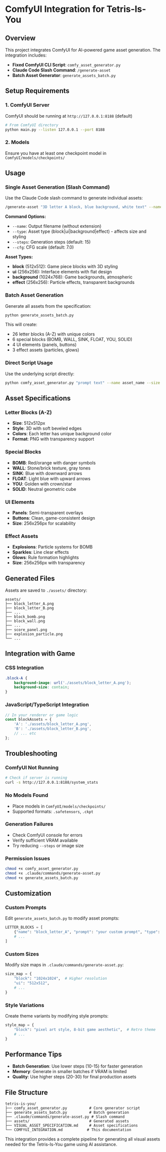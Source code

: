# ComfyUI Integration for Tetris-Is-You

## Overview

This project integrates ComfyUI for AI-powered game asset generation. The integration includes:

- **Fixed ComfyUI CLI Script**: `comfy_asset_generator.py`
- **Claude Code Slash Command**: `/generate-asset`
- **Batch Asset Generator**: `generate_assets_batch.py`

## Setup Requirements

### 1. ComfyUI Server
ComfyUI should be running at `http://127.0.0.1:8188` (default)
```bash
# From ComfyUI directory
python main.py --listen 127.0.0.1 --port 8188
```

### 2. Models
Ensure you have at least one checkpoint model in `ComfyUI/models/checkpoints/`

## Usage

### Single Asset Generation (Slash Command)

Use the Claude Code slash command to generate individual assets:

```bash
/generate-asset "3D letter A block, blue background, white text" --name block_A --type block
```

**Command Options:**
- `--name`: Output filename (without extension)
- `--type`: Asset type (block|ui|background|effect) - affects size and styling
- `--steps`: Generation steps (default: 15)
- `--cfg`: CFG scale (default: 7.0)

**Asset Types:**
- **block** (512x512): Game piece blocks with 3D styling
- **ui** (256x256): Interface elements with flat design
- **background** (1024x768): Game backgrounds, atmospheric
- **effect** (256x256): Particle effects, transparent backgrounds

### Batch Asset Generation

Generate all assets from the specification:

```bash
python generate_assets_batch.py
```

This will create:
- 26 letter blocks (A-Z) with unique colors
- 6 special blocks (BOMB, WALL, SINK, FLOAT, YOU, SOLID)
- 4 UI elements (panels, buttons)
- 3 effect assets (particles, glows)

### Direct Script Usage

Use the underlying script directly:

```bash
python comfy_asset_generator.py "prompt text" --name asset_name --size 512x512
```

## Asset Specifications

### Letter Blocks (A-Z)
- **Size**: 512x512px
- **Style**: 3D with soft beveled edges
- **Colors**: Each letter has unique background color
- **Format**: PNG with transparency support

### Special Blocks
- **BOMB**: Red/orange with danger symbols
- **WALL**: Stone/brick texture, gray tones
- **SINK**: Blue with downward arrows
- **FLOAT**: Light blue with upward arrows
- **YOU**: Golden with crown/star
- **SOLID**: Neutral geometric cube

### UI Elements
- **Panels**: Semi-transparent overlays
- **Buttons**: Clean, game-consistent design
- **Size**: 256x256px for scalability

### Effect Assets
- **Explosions**: Particle systems for BOMB
- **Sparkles**: Line clear effects
- **Glows**: Rule formation highlights
- **Size**: 256x256px with transparency

## Generated Files

Assets are saved to `./assets/` directory:
```
assets/
├── block_letter_A.png
├── block_letter_B.png
├── ...
├── block_bomb.png
├── block_wall.png
├── ...
├── score_panel.png
├── explosion_particle.png
└── ...
```

## Integration with Game

### CSS Integration
```css
.block-A {
    background-image: url('./assets/block_letter_A.png');
    background-size: contain;
}
```

### JavaScript/TypeScript Integration
```typescript
// In your renderer or game logic
const blockAssets = {
    'A': './assets/block_letter_A.png',
    'B': './assets/block_letter_B.png',
    // ... etc
};
```

## Troubleshooting

### ComfyUI Not Running
```bash
# Check if server is running
curl -s http://127.0.0.1:8188/system_stats
```

### No Models Found
- Place models in `ComfyUI/models/checkpoints/`
- Supported formats: `.safetensors`, `.ckpt`

### Generation Failures
- Check ComfyUI console for errors
- Verify sufficient VRAM available
- Try reducing `--steps` or image size

### Permission Issues
```bash
chmod +x comfy_asset_generator.py
chmod +x .claude/commands/generate-asset.py
chmod +x generate_assets_batch.py
```

## Customization

### Custom Prompts
Edit `generate_assets_batch.py` to modify asset prompts:

```python
LETTER_BLOCKS = [
    {"name": "block_letter_A", "prompt": "your custom prompt", "type": "block"}
    # ...
]
```

### Custom Sizes
Modify size maps in `.claude/commands/generate-asset.py`:

```python
size_map = {
    "block": "1024x1024",  # Higher resolution
    "ui": "512x512",
    # ...
}
```

### Style Variations
Create theme variants by modifying style prompts:

```python
style_map = {
    "block": "pixel art style, 8-bit game aesthetic",  # Retro theme
    # ...
}
```

## Performance Tips

- **Batch Generation**: Use lower steps (10-15) for faster generation
- **Memory**: Generate in smaller batches if VRAM is limited
- **Quality**: Use higher steps (20-30) for final production assets

## File Structure

```
tetris-is-you/
├── comfy_asset_generator.py          # Core generator script
├── generate_assets_batch.py          # Batch generation
├── .claude/commands/generate-asset.py # Slash command
├── assets/                           # Generated assets
├── VISUAL_ASSET_SPECIFICATION.md     # Asset specifications
└── COMFYUI_INTEGRATION.md           # This documentation
```

This integration provides a complete pipeline for generating all visual assets needed for the Tetris-Is-You game using AI assistance.